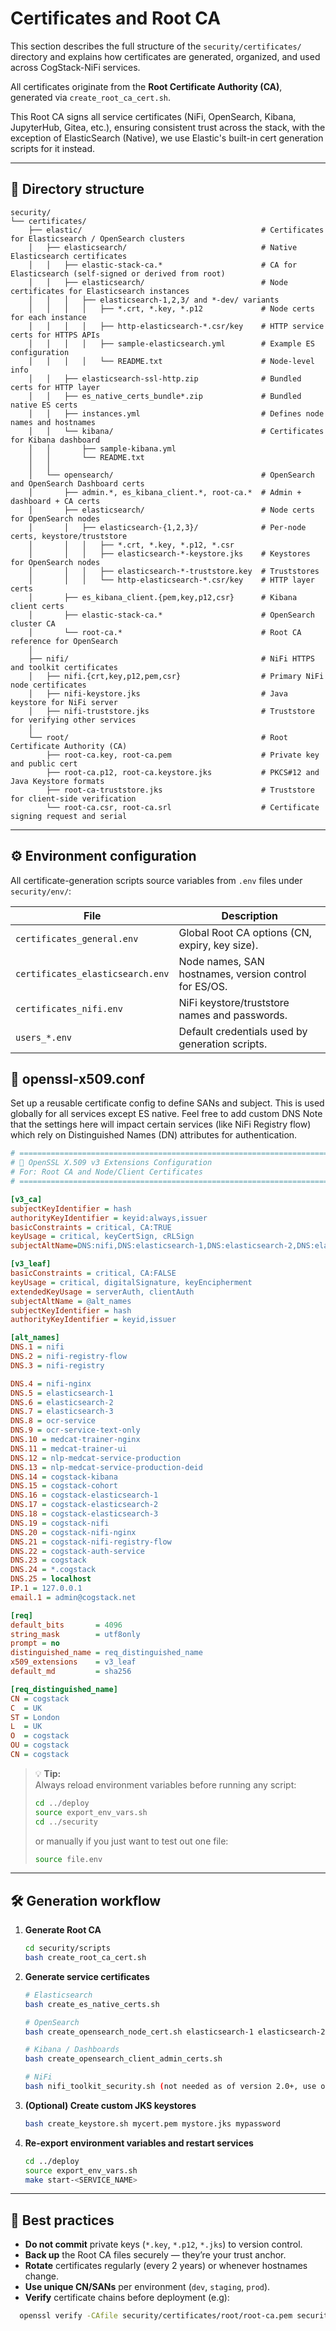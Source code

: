 # Certificates and Root CA

This section describes the full structure of the `security/certificates/` directory and explains how certificates are generated, organized, and used across CogStack-NiFi services.

All certificates originate from the **Root Certificate Authority (CA)**, generated via `create_root_ca_cert.sh`.  

This Root CA signs all service certificates (NiFi, OpenSearch, Kibana, JupyterHub, Gitea, etc.), ensuring consistent trust across the stack, with the exception of ElasticSearch (Native), we use Elastic's built-in cert generation scripts for it instead.

---

## 📂 Directory structure

```text
security/
└── certificates/
    ├── elastic/                                        # Certificates for Elasticsearch / OpenSearch clusters
    │   ├── elasticsearch/                              # Native Elasticsearch certificates
    │   │   ├── elastic-stack-ca.*                      # CA for Elasticsearch (self-signed or derived from root)
    │   │   ├── elasticsearch/                          # Node certificates for Elasticsearch instances
    │   │   │   ├── elasticsearch-1,2,3/ and *-dev/ variants
    │   │   │   │   ├── *.crt, *.key, *.p12             # Node certs for each instance
    │   │   │   │   ├── http-elasticsearch-*.csr/key    # HTTP service certs for HTTPS APIs
    │   │   │   │   ├── sample-elasticsearch.yml        # Example ES configuration
    │   │   │   │   └── README.txt                      # Node-level info
    │   │   ├── elasticsearch-ssl-http.zip              # Bundled certs for HTTP layer
    │   │   ├── es_native_certs_bundle*.zip             # Bundled native ES certs
    │   │   ├── instances.yml                           # Defines node names and hostnames
    │   │   └── kibana/                                 # Certificates for Kibana dashboard
    │   │       ├── sample-kibana.yml
    │   │       └── README.txt
    │   │
    │   └── opensearch/                                 # OpenSearch and OpenSearch Dashboard certs
    │       ├── admin.*, es_kibana_client.*, root-ca.*  # Admin + dashboard + CA certs
    │       ├── elasticsearch/                          # Node certs for OpenSearch nodes
    │       │   ├── elasticsearch-{1,2,3}/              # Per-node certs, keystore/truststore
    │       │   │   ├── *.crt, *.key, *.p12, *.csr  
    │       │   │   ├── elasticsearch-*-keystore.jks    # Keystores for OpenSearch nodes
    │       │   │   ├── elasticsearch-*-truststore.key  # Truststores
    │       │   │   └── http-elasticsearch-*.csr/key    # HTTP layer certs
    │       ├── es_kibana_client.{pem,key,p12,csr}      # Kibana client certs
    │       ├── elastic-stack-ca.*                      # OpenSearch cluster CA
    │       └── root-ca.*                               # Root CA reference for OpenSearch
    │   
    ├── nifi/                                           # NiFi HTTPS and toolkit certificates
    │   ├── nifi.{crt,key,p12,pem,csr}                  # Primary NiFi node certificates
    │   ├── nifi-keystore.jks                           # Java keystore for NiFi server
    │   ├── nifi-truststore.jks                         # Truststore for verifying other services
    │   
    └── root/                                           # Root Certificate Authority (CA)
        ├── root-ca.key, root-ca.pem                    # Private key and public cert
        ├── root-ca.p12, root-ca.keystore.jks           # PKCS#12 and Java Keystore formats
        ├── root-ca-truststore.jks                      # Truststore for client-side verification
        └── root-ca.csr, root-ca.srl                    # Certificate signing request and serial
```

---

## ⚙️ Environment configuration

All certificate-generation scripts source variables from `.env` files under `security/env/`:

| File | Description |
|------|--------------|
| `certificates_general.env` | Global Root CA options (CN, expiry, key size). |
| `certificates_elasticsearch.env` | Node names, SAN hostnames, version control for ES/OS. |
| `certificates_nifi.env` | NiFi keystore/truststore names and passwords. |
| `users_*.env` | Default credentials used by generation scripts. |

## 📜 openssl-x509.conf

Set up a reusable certificate config to define SANs and subject. This is used globally for all services except ES native.
Feel free to add custom DNS
Note that the settings here will impact certain services (like NiFi Registry flow) which rely on Distinguished Names (DN) attributes for authentication.

```ini
# =========================================================================================
# 📜 OpenSSL X.509 v3 Extensions Configuration
# For: Root CA and Node/Client Certificates
# =========================================================================================

[v3_ca]
subjectKeyIdentifier = hash
authorityKeyIdentifier = keyid:always,issuer
basicConstraints = critical, CA:TRUE
keyUsage = critical, keyCertSign, cRLSign
subjectAltName=DNS:nifi,DNS:elasticsearch-1,DNS:elasticsearch-2,DNS:elasticsearch-3,DNS:cogstack,DNS:*.cogstack

[v3_leaf]
basicConstraints = critical, CA:FALSE
keyUsage = critical, digitalSignature, keyEncipherment
extendedKeyUsage = serverAuth, clientAuth
subjectAltName = @alt_names
subjectKeyIdentifier = hash
authorityKeyIdentifier = keyid,issuer

[alt_names]
DNS.1 = nifi
DNS.2 = nifi-registry-flow
DNS.3 = nifi-registry

DNS.4 = nifi-nginx
DNS.5 = elasticsearch-1
DNS.6 = elasticsearch-2
DNS.7 = elasticsearch-3
DNS.8 = ocr-service
DNS.9 = ocr-service-text-only
DNS.10 = medcat-trainer-nginx
DNS.11 = medcat-trainer-ui 
DNS.12 = nlp-medcat-service-production
DNS.13 = nlp-medcat-service-production-deid
DNS.14 = cogstack-kibana
DNS.15 = cogstack-cohort
DNS.16 = cogstack-elasticsearch-1
DNS.17 = cogstack-elasticsearch-2
DNS.18 = cogstack-elasticsearch-3
DNS.19 = cogstack-nifi
DNS.20 = cogstack-nifi-nginx
DNS.21 = cogstack-nifi-registry-flow
DNS.22 = cogstack-auth-service
DNS.23 = cogstack
DNS.24 = *.cogstack
DNS.25 = localhost
IP.1 = 127.0.0.1
email.1 = admin@cogstack.net

[req]
default_bits       = 4096
string_mask        = utf8only
prompt = no
distinguished_name = req_distinguished_name
x509_extensions    = v3_leaf
default_md         = sha256

[req_distinguished_name]
CN = cogstack
C  = UK
ST = London
L  = UK
O  = cogstack
OU = cogstack
CN = cogstack
```

> 💡 **Tip:**  
> Always reload environment variables before running any script:
> ```bash
> cd ../deploy
> source export_env_vars.sh
> cd ../security
> ```
> or manually if you just want to test out one file:
> ```bash
> source file.env
> ```

---

## 🛠️ Generation workflow

1. **Generate Root CA**

   ```bash
   cd security/scripts
   bash create_root_ca_cert.sh
   ```

2. **Generate service certificates**

   ```bash
   # Elasticsearch
   bash create_es_native_certs.sh

   # OpenSearch
   bash create_opensearch_node_cert.sh elasticsearch-1 elasticsearch-2 elasticsearch-3

   # Kibana / Dashboards
   bash create_opensearch_client_admin_certs.sh

   # NiFi
   bash nifi_toolkit_security.sh (not needed as of version 2.0+, use only for NiFi versions < 2.0) make sure to change $NIFI_TOOLKIT_VERSION env var in `../deploy/nifi.env`.

   ```

3. **(Optional) Create custom JKS keystores**

   ```bash
   bash create_keystore.sh mycert.pem mystore.jks mypassword
   ```

4. **Re-export environment variables and restart services**

   ```bash
   cd ../deploy
   source export_env_vars.sh
   make start-<SERVICE_NAME>
   ```

---

## 🧠 Best practices

- **Do not commit** private keys (`*.key`, `*.p12`, `*.jks`) to version control.  
- **Back up** the Root CA files securely — they’re your trust anchor.  
- **Rotate** certificates regularly (every 2 years) or whenever hostnames change.  
- **Use unique CN/SANs** per environment (`dev`, `staging`, `prod`).  
- **Verify** certificate chains before deployment (e.g):

```bash
  openssl verify -CAfile security/certificates/root/root-ca.pem security/certificates/elastic/opensearch/elasticsearch/elasticsearch-1/elasticsearch-1.crt
```
